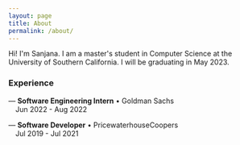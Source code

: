 ```yaml
---
layout: page
title: About
permalink: /about/
---
```


Hi! I'm Sanjana. I am a master's student in Computer Science at the University of Southern California. I will be graduating in May 2023.


### Experience

— **Software Engineering Intern** • Goldman Sachs  
&emsp;Jun 2022 - Aug 2022

— **Software Developer** • PricewaterhouseCoopers  
&emsp;Jul 2019 - Jul 2021
